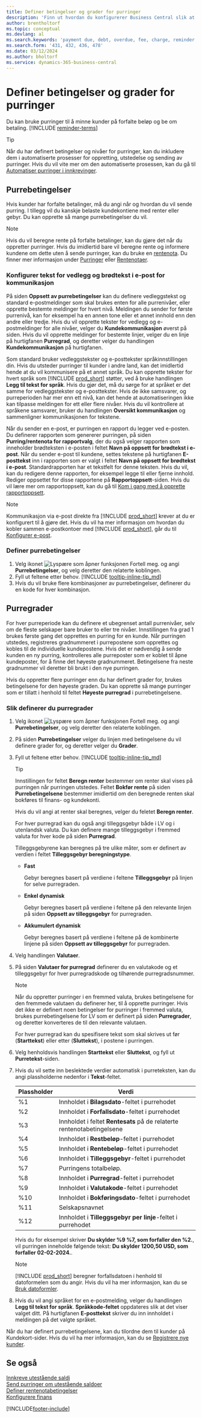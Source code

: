```yaml
---
title: Definer betingelser og grader for purringer
description: 'Finn ut hvordan du konfigurerer Business Central slik at du kan sende en påminnelse til en kunde om en betaling som er forfalt, og legge gebyrer til betalingen på grunn av forsinkelsen.'
author: brentholtorf
ms.topic: conceptual
ms.devlang: al
ms.search.keywords: 'payment due, debt, overdue, fee, charge, reminder'
ms.search.form: '431, 432, 436, 478'
ms.date: 03/12/2024
ms.author: bholtorf
ms.service: dynamics-365-business-central
---
```

# Definer betingelser og grader for purringer

Du kan bruke purringer til å minne kunder på forfalte beløp og be om betaling. [!INCLUDE [reminder-terms](includes/reminder-terms.md)]

> [!TIP]
> Når du har definert betingelser og nivåer for purringer, kan du inkludere dem i automatiserte prosesser for oppretting, utstedelse og sending av purringer. Hvis du vil vite mer om den automatiserte prosessen, kan du gå til [Automatiser purringer i innkrevinger](finance-automate-reminders.md).

## Purrebetingelser

Hvis kunder har forfalte betalinger, må du angi når og hvordan du vil sende purring. I tillegg vil du kanskje belaste kundekontiene med renter eller gebyr. Du kan opprette så mange purrebetingelser du vil.  

> [!NOTE]
> Hvis du vil beregne rente på forfalte betalinger, kan du gjøre det når du oppretter purringer. Hvis du imidlertid bare vil beregne rente og informere kundene om dette uten å sende purringer, kan du bruke en [rentenota](finance-setup-finance-charges.md). Du finner mer informasjon under [Purringer](receivables-collect-outstanding-balances.md#reminders) eller [Rentenotaer](receivables-collect-outstanding-balances.md#finance-charges).

### Konfigurer tekst for vedlegg og brødtekst i e-post for kommunikasjon

På siden **Oppsett av purrebetingelser** kan du definere vedleggstekst og standard e-postmeldinger som skal brukes enten for alle purrenivåer, eller opprette bestemte meldinger for hvert nivå. Meldingen du sender for første purrenivå, kan for eksempel ha en annen tone eller et annet innhold enn den andre eller tredje. Hvis du vil opprette tekster for vedlegg og e-postmeldinger for alle nivåer, velger du **Kundekommunikasjon** øverst på siden. Hvis du vil opprette meldinger for bestemte linjer, velger du en linje på hurtigfanen **Purregrad**, og deretter velger du handlingen **Kundekommunikasjon** på hurtigfanen.

Som standard bruker vedleggstekster og e-posttekster språkinnstillingen din. Hvis du utsteder purringer til kunder i andre land, kan det imidlertid hende at du vil kommunisere på et annet språk. Du kan opprette tekster for hvert språk som [!INCLUDE [prod_short](includes/prod_short.md)] støtter, ved å bruke handlingen **Legg til tekst for språk**. Hvis du gjør det, må du sørge for at språket er det samme for vedleggstekster og e-posttekster. Hvis de ikke samsvarer, og purreperioden har mer enn ett nivå, kan det hende at automatiseringen ikke kan tilpasse meldingen for ett eller flere nivåer. Hvis du vil kontrollere at språkene samsvarer, bruker du handlingen **Oversikt kommunikasjon** og sammenligner kommunikasjonen for tekstene.

Når du sender en e-post, er purringen en rapport du legger ved e-posten. Du definerer rapporten som genererer purringen, på siden **Purring/rentenota for rapportvalg**, der du også velger rapporten som inneholder brødteksten i e-posten i feltet **Navn på oppsett for brødtekst i e-post**. Når du sender e-post til kundene, settes tekstene på hurtigfanen **E-posttekst** inn i rapporten som er valgt i feltet **Navn på oppsett for brødtekst i e-post**. Standardrapporten har et tekstfelt for denne teksten. Hvis du vil, kan du redigere denne rapporten, for eksempel legge til eller fjerne innhold. Rediger oppsettet for disse rapportene på **Rapportoppsett**-siden. Hvis du vil lære mer om rapportoppsett, kan du gå til [Kom i gang med å opprette rapportoppsett](ui-get-started-layouts.md).

> [!NOTE]
> Kommunikasjon via e-post direkte fra [!INCLUDE [prod_short](includes/prod_short.md)] krever at du er konfigurert til å gjøre det. Hvis du vil ha mer informasjon om hvordan du kobler sammen e-postkontoer med [!INCLUDE [prod_short](includes/prod_short.md)], går du til [Konfigurer e-post](admin-how-setup-email.md).

### Definer purrebetingelser

1. Velg ikonet ![Lyspære som åpner funksjonen Fortell meg.](media/ui-search/search_small.png "Fortell hva du vil gjøre") og angi **Purrebetingelser**, og velg deretter den relaterte koblingen.  
2. Fyll ut feltene etter behov. [!INCLUDE [tooltip-inline-tip_md](includes/tooltip-inline-tip_md.md)]  
3. Hvis du vil bruke flere kombinasjoner av purrebetingelser, definerer du en kode for hver kombinasjon.

## Purregrader

For hver purreperiode kan du definere et ubegrenset antall purrenivåer, selv om de fleste selskaper bare bruker to eller tre nivåer. Innstillingen fra grad 1 brukes første gang det opprettes en purring for en kunde. Når purringen utstedes, registreres gradnummeret i purrepostene som opprettes og kobles til de individuelle kundepostene. Hvis det er nødvendig å sende kunden en ny purring, kontrolleres alle purreposter som er koblet til åpne kundeposter, for å finne det høyeste gradnummeret. Betingelsene fra neste gradnummer vil deretter bli brukt i den nye purringen.

Hvis du oppretter flere purringer enn du har definert grader for, brukes betingelsene for den høyeste graden. Du kan opprette så mange purringer som er tillatt i henhold til feltet **Høyeste purregrad** i purrebetingelsene.

### Slik definerer du purregrader

1. Velg ikonet ![Lyspære som åpner funksjonen Fortell meg.](media/ui-search/search_small.png "Fortell hva du vil gjøre") og angi **Purrebetingelser**, og velg deretter den relaterte koblingen.  
2. På siden **Purrebetingelser** velger du linjen med betingelsene du vil definere grader for, og deretter velger du **Grader**.  
3. Fyll ut feltene etter behov. [!INCLUDE [tooltip-inline-tip_md](includes/tooltip-inline-tip_md.md)]  

    > [!TIP]
    > Innstillingen for feltet **Beregn renter** bestemmer om renter skal vises på purringen når purringen utstedes. Feltet **Bokfør rente** på siden **Purrebetingelsene** bestemmer imidlertid om den beregnede renten skal bokføres til finans- og kundekonti.
    >
    > Hvis du vil angi at renter skal beregnes, velger du feletet **Beregn renter**.

    For hver purregrad kan du også angi tilleggsgebyr både i LV og i utenlandsk valuta. Du kan definere mange tilleggsgebyr i fremmed valuta for hver kode på siden **Purregrad**.  

    Tilleggsgebyrene kan beregnes på tre ulike måter, som er definert av verdien i feltet **Tilleggsgebyr beregningstype**.  

    - **Fast**

        Gebyr beregnes basert på verdiene i feltene **Tilleggsgebyr** på linjen for selve purregraden.  
    - **Enkel dynamisk**

        Gebyr beregnes basert på verdiene i feltene på den relevante linjen på siden **Oppsett av tilleggsgebyr** for purregraden.
    - **Akkumulert dynamisk**

        Gebyr beregnes basert på verdiene i feltene på de kombinerte linjene på siden **Oppsett av tilleggsgebyr** for purregraden.

4. Velg handlingen **Valutaer**.
5. På siden **Valutaer for purregrad** definerer du en valutakode og et tilleggsgebyr for hver purregradskode og tilhørende purregradsnummer.

    > [!NOTE]  
    > Når du oppretter purringer i en fremmed valuta, brukes betingelsene for den fremmede valutaen du definerer her, til å opprette purringer. Hvis det ikke er definert noen betingelser for purringer i fremmed valuta, brukes purrebetingelsene for LV som er definert på siden **Purregrader**, og deretter konverteres de til den relevante valutaen.

    For hver purregrad kan du spesifisere tekst som skal skrives ut før (**Starttekst**) eller etter (**Sluttekst**), i postene i purringen.

6. Velg henholdsvis handlingen **Starttekst** eller **Sluttekst**, og fyll ut **Purretekst**-siden.
7. Hvis du vil sette inn beslektede verdier automatisk i purreteksten, kan du angi plassholderne nedenfor i **Tekst**-feltet.  

    |Plassholder|Verdi|  
    |-----------------|-----------|  
    |%1|Innholdet i **Bilagsdato**-feltet i purrehodet|  
    |%2|Innholdet i **Forfallsdato**-feltet i purrehodet|  
    |%3|Innholdet i feltet **Rentesats** på de relaterte rentenotabetingelsene|  
    |%4|Innholdet i **Restbeløp**-feltet i purrehodet|  
    |%5|Innholdet i **Rentebeløp**-feltet i purrehodet|  
    |%6|Innholdet i **Tilleggsgebyr**-feltet i purrehodet|  
    |%7|Purringens totalbeløp.|  
    |%8|Innholdet i **Purregrad**-feltet i purrehodet|  
    |%9|Innholdet i **Valutakode**-feltet i purrehodet|  
    |%10|Innholdet i **Bokføringsdato**-feltet i purrehodet|  
    |%11|Selskapsnavnet|  
    |%12|Innholdet i **Tilleggsgebyr per linje**-feltet i purrehodet|  

    Hvis du for eksempel skriver **Du skylder %9 %7, som forfaller den %2.**, vil purringen inneholde følgende tekst: **Du skylder 1200,50 USD, som forfaller 02-02-2024.**.

    > [!NOTE]
    > [!INCLUDE [prod_short](includes/prod_short.md)] beregner forfallsdatoen i henhold til datoformelen som du angir. Hvis du vil ha mer informasjon, kan du se [Bruk datoformler](ui-enter-date-ranges.md#use-date-formulas).

8. Hvis du vil angi språket for en e-postmelding, velger du handlingen **Legg til tekst for språk**. **Språkkode-feltet** oppdateres slik at det viser valget ditt. På hurtigfanen **E-posttekst** skriver du inn innholdet i meldingen på det valgte språket.

Når du har definert purrebetingelsene, kan du tilordne dem til kunder på Kundekort-sider. Hvis du vil ha mer informasjon, kan du se [Registrere nye kunder](sales-how-register-new-customers.md).  

## Se også

[Innkreve utestående saldi](receivables-collect-outstanding-balances.md)  
[Send purringer om utestående saldoer](receivables-send-reminders.md)  
[Definer rentenotabetingelser](finance-setup-finance-charges.md)  
[Konfigurere finans](finance-setup-finance.md)  


[!INCLUDE[footer-include](includes/footer-banner.md)]
